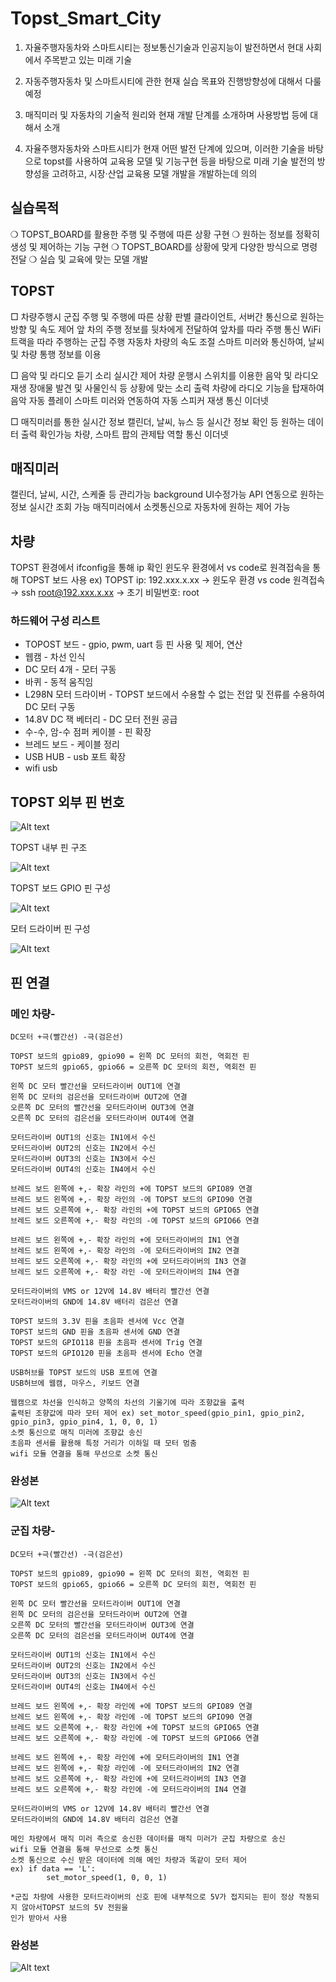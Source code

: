 # Topst_Smart_City
1. 자율주행자동차와 스마트시티는 정보통신기술과 인공지능이 발전하면서 현대 사회에서 주목받고 있는 미래 기술

2. 자동주행자동차 및 스마트시티에 관한 현재 실습 목표와 진행방향성에 대해서 다룰 예정

3. 매직미러 및 자동차의 기술적 원리와 현재 개발 단계를 소개하며 사용방법 등에 대해서 소개

4. 자율주행자동차와 스마트시티가 현재 어떤 발전 단계에 있으며, 이러한 기술을 바탕으로 topst를 사용하여 교육용 모델 및 기능구현 등을 
바탕으로 미래 기술 발전의 방향성을 고려하고, 시장·산업 교육용 모델 개발을 개발하는데 의의 


## 실습목적
❍ TOPST_BOARD를 활용한 주행 및 주행에 따른 상황 구현
❍ 원하는 정보를 정확히 생성 및 제어하는 기능 구현
❍ TOPST_BOARD를 상황에 맞게 다양한 방식으로 명령 전달
❍ 실습 및 교육에 맞는 모델 개발

## TOPST
□ 차량주행시 군집 주행 및 주행에 따른 상황 판별
    클라이언트, 서버간 통신으로 원하는 방향 및 속도 제어
    앞 차의 주행 정보를 뒷차에게 전달하여 앞차를 따라 주행 통신 WiFi
    트랙을 따라 주행하는 군집 주행 자동차
    차량의 속도 조절 스마트 미러와 통신하여, 날씨및 차량 통행 정보를 이용

□ 음악 및 라디오 듣기 소리 실시간 제어
    차량 운행시 스위치를 이용한 음악 및 라디오 재생
    장애물 발견 및 사물인식 등 상황에 맞는 소리 출력
    차량에 라디오 기능을 탑재하여 음악 자동 플레이
    스마트 미러와 연동하여 자동 스피커 재생
    통신 이더넷

□ 매직미러를 통한 실시간 정보
    캘린더, 날씨, 뉴스 등 실시간 정보 확인 등 원하는 데이터 출력 확인가능
    차량, 스마트 팝의 관제탑 역할
    통신 이더넷


## 매직미러
 캘린더, 날씨, 시간, 스케줄 등 관리가능
 background UI수정가능
 API 연동으로 원하는 정보 실시간 조회 가능
 매직미러에서 소켓통신으로 자동차에 원하는 제어 가능

## 차량
 TOPST 환경에서 ifconfig을 통해 ip 확인
윈도우 환경에서 vs code로 원격접속을 통해 TOPST 보드 사용
ex) TOPST ip: 192.xxx.x.xx → 윈도우 환경 vs code 원격접속 → ssh root@192.xxx.x.xx → 초기 비밀번호: root


### 하드웨어 구성 리스트
- TOPOST 보드 - gpio, pwm, uart 등 핀 사용 및 제어, 연산
- 웹캠 - 차선 인식
- DC 모터 4개 - 모터 구동
- 바퀴 - 동적 움직임
- L298N 모터 드라이버 - TOPST 보드에서 수용할 수 없는 전압 및 전류를 수용하여 DC 모터 구동
- 14.8V DC 잭 베터리 - DC 모터 전원 공급
- 수-수, 암-수 점퍼 케이블 - 핀 확장
- 브레드 보드 - 케이블 정리
- USB HUB - usb 포트 확장
- wifi usb

## TOPST 외부 핀 번호


![Alt text](Untitled.png)


TOPST 내부 핀 구조


![Alt text](<Untitled (1).png>)


TOPST 보드 GPIO 핀 구성


![Alt text](<Untitled (3).png>)


모터 드라이버 핀 구성


![Alt text](<Untitled (4).png>)


## 핀 연결

### 메인 차량-
```
DC모터 +극(빨간선) -극(검은선)

TOPST 보드의 gpio89, gpio90 = 왼쪽 DC 모터의 회전, 역회전 핀
TOPST 보드의 gpio65, gpio66 = 오른쪽 DC 모터의 회전, 역회전 핀

왼쪽 DC 모터 빨간선을 모터드라이버 OUT1에 연결
왼쪽 DC 모터의 검은선을 모터드라이버 OUT2에 연결
오른쪽 DC 모터의 빨간선을 모터드라이버 OUT3에 연결
오른쪽 DC 모터의 검은선을 모터드라이버 OUT4에 연결

모터드라이버 OUT1의 신호는 IN1에서 수신
모터드라이버 OUT2의 신호는 IN2에서 수신
모터드라이버 OUT3의 신호는 IN3에서 수신
모터드라이버 OUT4의 신호는 IN4에서 수신

브레드 보드 왼쪽에 +,- 확장 라인의 +에 TOPST 보드의 GPIO89 연결
브레드 보드 왼쪽에 +,- 확장 라인의 -에 TOPST 보드의 GPIO90 연결
브레드 보드 오른쪽에 +,- 확장 라인의 +에 TOPST 보드의 GPIO65 연결
브레드 보드 오른쪽에 +,- 확장 라인의 -에 TOPST 보드의 GPIO66 연결

브레드 보드 왼쪽에 +,- 확장 라인의 +에 모터드라이버의 IN1 연결
브레드 보드 왼쪽에 +,- 확장 라인의 -에 모터드라이버의 IN2 연결
브레드 보드 오른쪽에 +,- 확장 라인의 +에 모터드라이버의 IN3 연결
브레드 보드 오른쪽에 +,- 확장 라인 -에 모터드라이버의 IN4 연결

모터드라이버의 VMS or 12V에 14.8V 배터리 빨간선 연결
모터드라이버의 GND에 14.8V 배터리 검은선 연결

TOPST 보드의 3.3V 핀을 초음파 센서에 Vcc 연결
TOPST 보드의 GND 핀을 초음파 센서에 GND 연결
TOPST 보드의 GPIO118 핀을 초음파 센서에 Trig 연결
TOPST 보드의 GPIO120 핀을 초음파 센서에 Echo 연결

USB허브를 TOPST 보드의 USB 포트에 연결
USB허브에 웹캠, 마우스, 키보드 연결
```


```
웹캠으로 차선을 인식하고 양쪽의 차선의 기울기에 따라 조향값을 출력
출력된 조향값에 따라 모터 제어 ex) set_motor_speed(gpio_pin1, gpio_pin2, gpio_pin3, gpio_pin4, 1, 0, 0, 1)
소켓 통신으로 매직 미러에 조향값 송신
초음파 센서를 활용해 특정 거리가 이하일 때 모터 멈춤
wifi 모듈 연결을 통해 무선으로 소켓 통신
```

### 완성본


![Alt text](Untitled.jpeg)


### 군집 차량-
```
DC모터 +극(빨간선) -극(검은선)

TOPST 보드의 gpio89, gpio90 = 왼쪽 DC 모터의 회전, 역회전 핀
TOPST 보드의 gpio65, gpio66 = 오른쪽 DC 모터의 회전, 역회전 핀

왼쪽 DC 모터 빨간선을 모터드라이버 OUT1에 연결
왼쪽 DC 모터의 검은선을 모터드라이버 OUT2에 연결
오른쪽 DC 모터의 빨간선을 모터드라이버 OUT3에 연결
오른쪽 DC 모터의 검은선을 모터드라이버 OUT4에 연결

모터드라이버 OUT1의 신호는 IN1에서 수신
모터드라이버 OUT2의 신호는 IN2에서 수신
모터드라이버 OUT3의 신호는 IN3에서 수신
모터드라이버 OUT4의 신호는 IN4에서 수신

브레드 보드 왼쪽에 +,- 확장 라인에 +에 TOPST 보드의 GPIO89 연결
브레드 보드 왼쪽에 +,- 확장 라인에 -에 TOPST 보드의 GPIO90 연결
브레드 보드 오른쪽에 +,- 확장 라인에 +에 TOPST 보드의 GPIO65 연결
브레드 보드 오른쪽에 +,- 확장 라인에 -에 TOPST 보드의 GPIO66 연결

브레드 보드 왼쪽에 +,- 확장 라인에 +에 모터드라이버의 IN1 연결
브레드 보드 왼쪽에 +,- 확장 라인에 -에 모터드라이버의 IN2 연결
브레드 보드 오른쪽에 +,- 확장 라인에 +에 모터드라이버의 IN3 연결
브레드 보드 오른쪽에 +,- 확장 라인에 -에 모터드라이버의 IN4 연결

모터드라이버의 VMS or 12V에 14.8V 배터리 빨간선 연결
모터드라이버의 GND에 14.8V 배터리 검은선 연결
```

```
메인 차량에서 매직 미러 측으로 송신한 데이터를 매직 미러가 군집 차량으로 송신
wifi 모듈 연결을 통해 무선으로 소켓 통신
소켓 통신으로 수신 받은 데이터에 의해 메인 차량과 똑같이 모터 제어
ex) if data == 'L':
        set_motor_speed(1, 0, 0, 1)

*군집 차량에 사용한 모터드라이버의 신호 핀에 내부적으로 5V가 접지되는 핀이 정상 작동되지 않아서TOPST 보드의 5V 전원을
인가 받아서 사용
```

### 완성본


![Alt text](<Untitled (2).jpeg>)